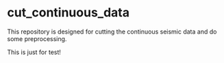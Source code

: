 cut_continuous_data
===================

This repository is designed for cutting the continuous seismic data and do some preprocessing.

This is just for test!
